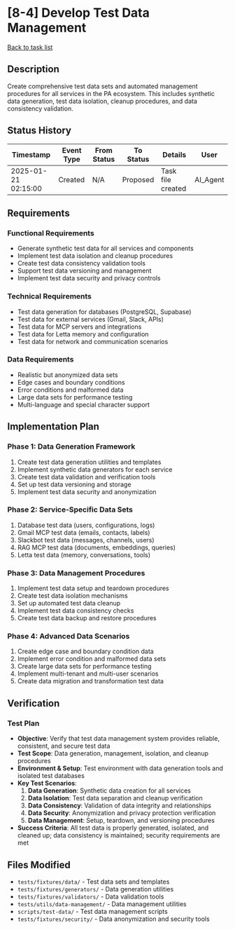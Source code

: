 # [8-4] Develop Test Data Management

[Back to task list](./tasks.md)

## Description

Create comprehensive test data sets and automated management procedures for all services in the PA ecosystem. This includes synthetic data generation, test data isolation, cleanup procedures, and data consistency validation.

## Status History

| Timestamp | Event Type | From Status | To Status | Details | User |
|-----------|------------|-------------|-----------|---------|------|
| 2025-01-21 02:15:00 | Created | N/A | Proposed | Task file created | AI_Agent |

## Requirements

### Functional Requirements
- Generate synthetic test data for all services and components
- Implement test data isolation and cleanup procedures
- Create test data consistency validation tools
- Support test data versioning and management
- Implement test data security and privacy controls

### Technical Requirements
- Test data generation for databases (PostgreSQL, Supabase)
- Test data for external services (Gmail, Slack, APIs)
- Test data for MCP servers and integrations
- Test data for Letta memory and configuration
- Test data for network and communication scenarios

### Data Requirements
- Realistic but anonymized data sets
- Edge cases and boundary conditions
- Error conditions and malformed data
- Large data sets for performance testing
- Multi-language and special character support

## Implementation Plan

### Phase 1: Data Generation Framework
1. Create test data generation utilities and templates
2. Implement synthetic data generators for each service
3. Create test data validation and verification tools
4. Set up test data versioning and storage
5. Implement test data security and anonymization

### Phase 2: Service-Specific Data Sets
1. Database test data (users, configurations, logs)
2. Gmail MCP test data (emails, contacts, labels)
3. Slackbot test data (messages, channels, users)
4. RAG MCP test data (documents, embeddings, queries)
5. Letta test data (memory, conversations, tools)

### Phase 3: Data Management Procedures
1. Implement test data setup and teardown procedures
2. Create test data isolation mechanisms
3. Set up automated test data cleanup
4. Implement test data consistency checks
5. Create test data backup and restore procedures

### Phase 4: Advanced Data Scenarios
1. Create edge case and boundary condition data
2. Implement error condition and malformed data sets
3. Create large data sets for performance testing
4. Implement multi-tenant and multi-user scenarios
5. Create data migration and transformation test data

## Verification

### Test Plan
- **Objective**: Verify that test data management system provides reliable, consistent, and secure test data
- **Test Scope**: Data generation, management, isolation, and cleanup procedures
- **Environment & Setup**: Test environment with data generation tools and isolated test databases
- **Key Test Scenarios**:
  1. **Data Generation**: Synthetic data creation for all services
  2. **Data Isolation**: Test data separation and cleanup verification
  3. **Data Consistency**: Validation of data integrity and relationships
  4. **Data Security**: Anonymization and privacy protection verification
  5. **Data Management**: Setup, teardown, and versioning procedures
- **Success Criteria**: All test data is properly generated, isolated, and cleaned up; data consistency is maintained; security requirements are met

## Files Modified

- `tests/fixtures/data/` - Test data sets and templates
- `tests/fixtures/generators/` - Data generation utilities
- `tests/fixtures/validators/` - Data validation tools
- `tests/utils/data-management/` - Data management utilities
- `scripts/test-data/` - Test data management scripts
- `tests/fixtures/security/` - Data anonymization and security tools
